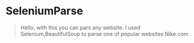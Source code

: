 # SeleniumParse
> Hello, with this you can pars any website.
> I used Selenium,BeautifulSoup to parse one of popular websites Nike.com
